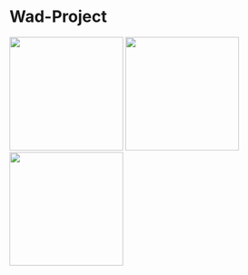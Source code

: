 # Wad-Project

<div>
<img width ="200" src = "https://user-images.githubusercontent.com/47169311/53073965-de8b1200-352c-11e9-9c46-2e258e801cf0.png">
<img width ="200" src = "https://user-images.githubusercontent.com/47169311/53073972-e3e85c80-352c-11e9-900b-b8fc6ff4d515.png">
<img width ="200" src = "https://user-images.githubusercontent.com/47169311/53073975-e6e34d00-352c-11e9-8b27-82b75041b2cd.png">
</div>